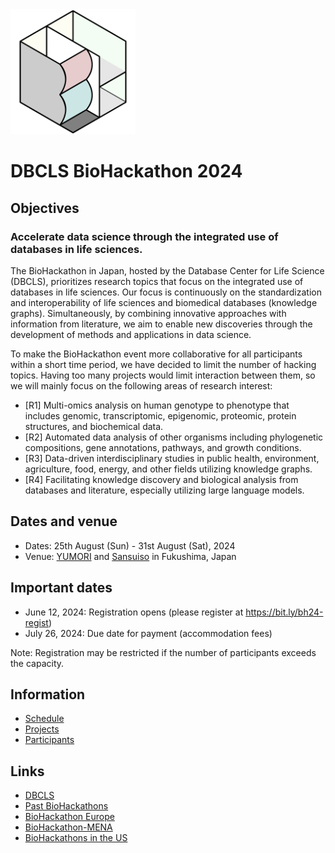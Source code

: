 <img src="./images/bh-logo.png" width="200">

# DBCLS BioHackathon 2024

## Objectives

### Accelerate data science through the integrated use of databases in life sciences.

The BioHackathon in Japan, hosted by the Database Center for Life Science (DBCLS), prioritizes research topics that focus on the integrated use of databases in life sciences. Our focus is continuously on the standardization and interoperability of life sciences and biomedical databases (knowledge graphs). Simultaneously, by combining innovative approaches with information from literature, we aim to enable new discoveries through the development of methods and applications in data science.

To make the BioHackathon event more collaborative for all participants within a short time period, we have decided to limit the number of hacking topics. Having too many projects would limit interaction between them, so we will mainly focus on the following areas of research interest:

* [R1] Multi-omics analysis on human genotype to phenotype that includes genomic, transcriptomic, epigenomic, proteomic, protein structures, and biochemical data.
* [R2] Automated data analysis of other organisms including phylogenetic compositions, gene annotations, pathways, and growth conditions.
* [R3] Data-driven interdisciplinary studies in public health, environment, agriculture, food, energy, and other fields utilizing knowledge graphs.
* [R4] Facilitating knowledge discovery and biological analysis from databases and literature, especially utilizing large language models.

## Dates and venue

- Dates: 25th August (Sun) - 31st August (Sat), 2024
- Venue: [YUMORI](https://yumori-hostel.jp/en/access/) and [Sansuiso](https://www.sansuiso.jp/en/) in Fukushima, Japan

## Important dates

- June 12, 2024: Registration opens (please register at https://bit.ly/bh24-regist)
- July 26, 2024: Due date for payment (accommodation fees)

Note: Registration may be restricted if the number of participants exceeds the capacity.

## Information

- [Schedule](https://github.com/dbcls/bh24/wiki/Schedule)
- [Projects](https://github.com/dbcls/bh24/wiki/Projects)
- [Participants](https://github.com/dbcls/bh24/wiki/Participants)

## Links

- [DBCLS](https://dbcls.rois.ac.jp/)
- [Past BioHackathons](http://biohackathon.org/)
- [BioHackathon Europe](https://biohackathon-europe.org/)
- [BioHackathon-MENA](https://github.com/biohackathon-mena)
- [BioHackathons in the US](https://biohackathons.github.io/)

<!--
## History of BioHackathon

A long time ago in a galaxy far, far away..

See [biohackathon.org](http://biohackathon.org/).
-->
